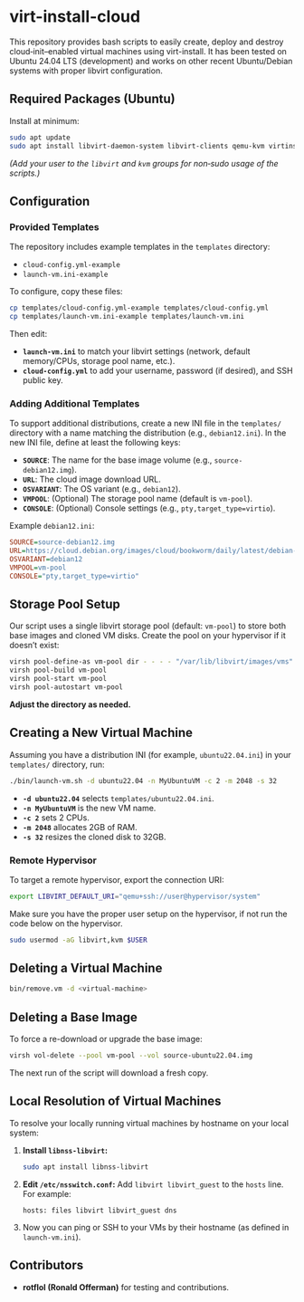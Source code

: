 # virt-install-cloud

This repository provides bash scripts to easily create, deploy and destroy cloud‑init–enabled virtual machines using virt-install. It has been tested on Ubuntu 24.04 LTS (development) and works on other recent Ubuntu/Debian systems with proper libvirt configuration.

## Required Packages (Ubuntu)

Install at minimum:

```bash
sudo apt update
sudo apt install libvirt-daemon-system libvirt-clients qemu-kvm virtinst wget cloud-image-utils
```

*(Add your user to the `libvirt` and `kvm` groups for non‑sudo usage of the scripts.)*

## Configuration

### Provided Templates

The repository includes example templates in the `templates` directory:

- `cloud-config.yml-example`
- `launch-vm.ini-example`

To configure, copy these files:

```bash
cp templates/cloud-config.yml-example templates/cloud-config.yml
cp templates/launch-vm.ini-example templates/launch-vm.ini
```

Then edit:

- **`launch-vm.ini`** to match your libvirt settings (network, default memory/CPUs, storage pool name, etc.).
- **`cloud-config.yml`** to add your username, password (if desired), and SSH public key.

### Adding Additional Templates

To support additional distributions, create a new INI file in the `templates/` directory with a name matching the distribution (e.g., `debian12.ini`). In the new INI file, define at least the following keys:

- **`SOURCE`**: The name for the base image volume (e.g., `source-debian12.img`).
- **`URL`**: The cloud image download URL.
- **`OSVARIANT`**: The OS variant (e.g., `debian12`).
- **`VMPOOL`**: (Optional) The storage pool name (default is `vm-pool`).
- **`CONSOLE`**: (Optional) Console settings (e.g., `pty,target_type=virtio`).

Example `debian12.ini`:

```ini
SOURCE=source-debian12.img
URL=https://cloud.debian.org/images/cloud/bookworm/daily/latest/debian-12-generic-amd64-daily.qcow2
OSVARIANT=debian12
VMPOOL=vm-pool
CONSOLE="pty,target_type=virtio"
```

## Storage Pool Setup

Our script uses a single libvirt storage pool (default: `vm-pool`) to store both base images and cloned VM disks. Create the pool on your hypervisor if it doesn’t exist:

```bash
virsh pool-define-as vm-pool dir - - - - "/var/lib/libvirt/images/vms"
virsh pool-build vm-pool
virsh pool-start vm-pool
virsh pool-autostart vm-pool
```

**Adjust the directory as needed.**

## Creating a New Virtual Machine

Assuming you have a distribution INI (for example, `ubuntu22.04.ini`) in your `templates/` directory, run:

```bash
./bin/launch-vm.sh -d ubuntu22.04 -n MyUbuntuVM -c 2 -m 2048 -s 32
```

- **`-d ubuntu22.04`** selects `templates/ubuntu22.04.ini`.
- **`-n MyUbuntuVM`** is the new VM name.
- **`-c 2`** sets 2 CPUs.
- **`-m 2048`** allocates 2GB of RAM.
- **`-s 32`** resizes the cloned disk to 32GB.

### Remote Hypervisor

To target a remote hypervisor, export the connection URI:

```bash
export LIBVIRT_DEFAULT_URI="qemu+ssh://user@hypervisor/system"
```

Make sure you have the proper user setup on the hypervisor, if not run the code below on the hypervisor.

```bash
sudo usermod -aG libvirt,kvm $USER
```

## Deleting a Virtual Machine

```bash
bin/remove.vm -d <virtual-machine>
```

## Deleting a Base Image

To force a re-download or upgrade the base image:

```bash
virsh vol-delete --pool vm-pool --vol source-ubuntu22.04.img
```

The next run of the script will download a fresh copy.

## Local Resolution of Virtual Machines

To resolve your locally running virtual machines by hostname on your local system:

1. **Install `libnss-libvirt`:**

   ```bash
   sudo apt install libnss-libvirt
   ```

2. **Edit `/etc/nsswitch.conf`:**
   Add `libvirt libvirt_guest` to the `hosts` line. For example:

   ```text
   hosts: files libvirt libvirt_guest dns
   ```

3. Now you can ping or SSH to your VMs by their hostname (as defined in `launch-vm.ini`).

## Contributors

- **rotflol (Ronald Offerman)** for testing and contributions.
